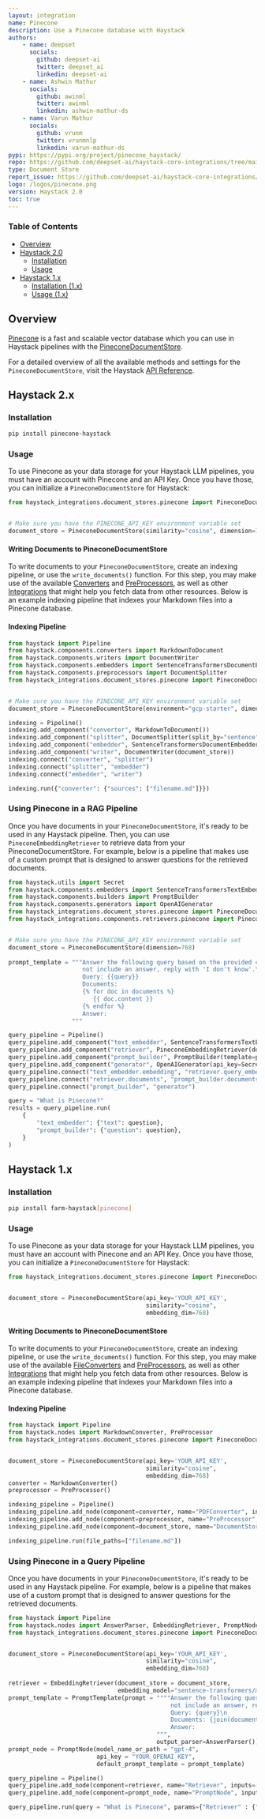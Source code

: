 ```yaml
---
layout: integration
name: Pinecone
description: Use a Pinecone database with Haystack
authors:
    - name: deepset
      socials:
        github: deepset-ai
        twitter: deepset_ai
        linkedin: deepset-ai
    - name: Ashwin Mathur
      socials:
        github: awinml
        twitter: awinml
        linkedin: ashwin-mathur-ds
    - name: Varun Mathur
      socials:
        github: vrunm
        twitter: vrunmnlp
        linkedin: varun-mathur-ds        
pypi: https://pypi.org/project/pinecone_haystack/
repo: https://github.com/deepset-ai/haystack-core-integrations/tree/main/integrations/pinecone
type: Document Store
report_issue: https://github.com/deepset-ai/haystack-core-integrations/issues
logo: /logos/pinecone.png
version: Haystack 2.0
toc: true
---
```


### Table of Contents

- [Overview](#overview)
- [Haystack 2.0](#haystack-20)
  - [Installation](#installation)
  - [Usage](#usage)
- [Haystack 1.x](#haystack-1x)
  - [Installation (1.x)](#installation-1x)
  - [Usage (1.x)](#usage-1x)

## Overview

[Pinecone](https://www.pinecone.io/) is a fast and scalable vector database which you can use in Haystack pipelines with the [PineconeDocumentStore](https://docs.haystack.deepset.ai/docs/document_store#initialization).

For a detailed overview of all the available methods and settings for the `PineconeDocumentStore`, visit the Haystack [API Reference](https://docs.haystack.deepset.ai/reference/document-store-api#pineconedocumentstore).

## Haystack 2.x

### Installation

```bash
pip install pinecone-haystack
```

### Usage

To use Pinecone as your data storage for your Haystack LLM pipelines, you must have an account with Pinecone and an API Key. Once you have those, you can initialize a `PineconeDocumentStore` for Haystack:

```python
from haystack_integrations.document_stores.pinecone import PineconeDocumentStore


# Make sure you have the PINECONE_API_KEY environment variable set
document_store = PineconeDocumentStore(similarity="cosine", dimension=768)
```

#### Writing Documents to PineconeDocumentStore

To write documents to your `PineconeDocumentStore`, create an indexing pipeline, or use the `write_documents()` function.
For this step, you may make use of the available [Converters](https://docs.haystack.deepset.ai/v2.0/docs/converters) and [PreProcessors](https://docs.haystack.deepset.ai/v2.0/docs/preprocessors), as well as other [Integrations](/integrations) that might help you fetch data from other resources. Below is an example indexing pipeline that indexes your Markdown files into a Pinecone database.

#### Indexing Pipeline

```python
from haystack import Pipeline
from haystack.components.converters import MarkdownToDocument
from haystack.components.writers import DocumentWriter
from haystack.components.embedders import SentenceTransformersDocumentEmbedder
from haystack.components.preprocessors import DocumentSplitter
from haystack_integrations.document_stores.pinecone import PineconeDocumentStore


# Make sure you have the PINECONE_API_KEY environment variable set
document_store = PineconeDocumentStore(environment="gcp-starter", dimension=768)

indexing = Pipeline()
indexing.add_component("converter", MarkdownToDocument())
indexing.add_component("splitter", DocumentSplitter(split_by="sentence", split_length=2))
indexing.add_component("embedder", SentenceTransformersDocumentEmbedder())
indexing.add_component("writer", DocumentWriter(document_store))
indexing.connect("converter", "splitter")
indexing.connect("splitter", "embedder")
indexing.connect("embedder", "writer")

indexing.run({"converter": {"sources": ["filename.md"]}})
```

### Using Pinecone in a RAG Pipeline

Once you have documents in your `PineconeDocumentStore`, it's ready to be used in any Haystack pipeline. Then, you can use `PineconeEmbeddingRetriever` to retrieve data from your PineconeDocumentStore. For example, below is a pipeline that makes use of a custom prompt that is designed to answer questions for the retrieved documents.

```python
from haystack.utils import Secret
from haystack.components.embedders import SentenceTransformersTextEmbedder
from haystack.components.builders import PromptBuilder
from haystack.components.generators import OpenAIGenerator
from haystack_integrations.document_stores.pinecone import PineconeDocumentStore
from haystack_integrations.components.retrievers.pinecone import PineconeEmbeddingRetriever


# Make sure you have the PINECONE_API_KEY environment variable set
document_store = PineconeDocumentStore(dimension=768)
              
prompt_template = """Answer the following query based on the provided context. If the context does
                     not include an answer, reply with 'I don't know'.\n
                     Query: {{query}}
                     Documents:
                     {% for doc in documents %}
                        {{ doc.content }}
                     {% endfor %}
                     Answer: 
                  """

query_pipeline = Pipeline()
query_pipeline.add_component("text_embedder", SentenceTransformersTextEmbedder())
query_pipeline.add_component("retriever", PineconeEmbeddingRetriever(document_store=document_store))
query_pipeline.add_component("prompt_builder", PromptBuilder(template=prompt_template))
query_pipeline.add_component("generator", OpenAIGenerator(api_key=Secret.from_token("YOUR_OPENAI_API_KEY"), model="gpt-4"))
query_pipeline.connect("text_embedder.embedding", "retriever.query_embedding")
query_pipeline.connect("retriever.documents", "prompt_builder.documents")
query_pipeline.connect("prompt_builder", "generator")

query = "What is Pinecone?"
results = query_pipeline.run(
    {
        "text_embedder": {"text": question},
        "prompt_builder": {"question": question},
    }
)
```


## Haystack 1.x

### Installation

```bash
pip install farm-haystack[pinecone]
```

### Usage

To use Pinecone as your data storage for your Haystack LLM pipelines, you must have an account with Pinecone and an API Key. Once you have those, you can initialize a `PineconeDocumentStore` for Haystack:

```python
from haystack_integrations.document_stores.pinecone import PineconeDocumentStore


document_store = PineconeDocumentStore(api_key='YOUR_API_KEY',
                                       similarity="cosine",
                                       embedding_dim=768)
```

#### Writing Documents to PineconeDocumentStore

To write documents to your `PineconeDocumentStore`, create an indexing pipeline, or use the `write_documents()` function.
For this step, you may make use of the available [FileConverters](https://docs.haystack.deepset.ai/docs/file_converters) and [PreProcessors](https://docs.haystack.deepset.ai/docs/preprocessor), as well as other [Integrations](/integrations) that might help you fetch data from other resources. Below is an example indexing pipeline that indexes your Markdown files into a Pinecone database.

#### Indexing Pipeline

```python
from haystack import Pipeline
from haystack.nodes import MarkdownConverter, PreProcessor
from haystack_integrations.document_stores.pinecone import PineconeDocumentStore


document_store = PineconeDocumentStore(api_key='YOUR_API_KEY',
                                       similarity="cosine",
                                       embedding_dim=768)
converter = MarkdownConverter()
preprocessor = PreProcessor()

indexing_pipeline = Pipeline()
indexing_pipeline.add_node(component=converter, name="PDFConverter", inputs=["File"])
indexing_pipeline.add_node(component=preprocessor, name="PreProcessor", inputs=["PDFConverter"])
indexing_pipeline.add_node(component=document_store, name="DocumentStore", inputs=["PreProcessor"])

indexing_pipeline.run(file_paths=["filename.md"])
```

### Using Pinecone in a Query Pipeline

Once you have documents in your `PineconeDocumentStore`, it's ready to be used in any Haystack pipeline. For example, below is a pipeline that makes use of a custom prompt that is designed to answer questions for the retrieved documents.

```python
from haystack import Pipeline
from haystack.nodes import AnswerParser, EmbeddingRetriever, PromptNode, PromptTemplate
from haystack_integrations.document_stores.pinecone import PineconeDocumentStore


document_store = PineconeDocumentStore(api_key='YOUR_API_KEY',
                                       similarity="cosine",
                                       embedding_dim=768)
              
retriever = EmbeddingRetriever(document_store = document_store,
                               embedding_model="sentence-transformers/multi-qa-mpnet-base-dot-v1")
prompt_template = PromptTemplate(prompt = """"Answer the following query based on the provided context. If the context does
                                              not include an answer, reply with 'I don't know'.\n
                                              Query: {query}\n
                                              Documents: {join(documents)}
                                              Answer: 
                                          """,
                                          output_parser=AnswerParser())
prompt_node = PromptNode(model_name_or_path = "gpt-4",
                         api_key = "YOUR_OPENAI_KEY",
                         default_prompt_template = prompt_template)

query_pipeline = Pipeline()
query_pipeline.add_node(component=retriever, name="Retriever", inputs=["Query"])
query_pipeline.add_node(component=prompt_node, name="PromptNode", inputs=["Retriever"])

query_pipeline.run(query = "What is Pinecone", params={"Retriever" : {"top_k": 5}})
```
